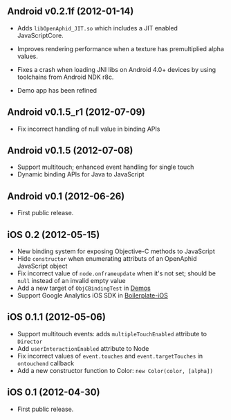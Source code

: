 ## Android v0.2.1f (2012-01-14)
- Adds `libOpenAphid_JIT.so` which includes a JIT enabled JavaScriptCore.

- Improves rendering performance when a texture has premultiplied alpha values.

- Fixes a crash when loading JNI libs on Android 4.0+ devices by using toolchains from Android NDK r8c.

- Demo app has been refined

## Android v0.1.5_r1 (2012-07-09)

- Fix incorrect handling of null value in binding APIs

## Android v0.1.5 (2012-07-08)

- Support multitouch; enhanced event handling for single touch
- Dynamic binding APIs for Java to JavaScript

## Android v0.1 (2012-06-26)

- First public release.

## iOS 0.2 (2012-05-15)

- New binding system for exposing Objective-C methods to JavaScript
- Hide `constructor` when enumerating attributs of an OpenAphid JavaScript object
- Fix incorrect value of `node.onframeupdate` when it's not set; should be `null` instead of an invalid empty value
- Add a new target of `ObjCBindingTest` in [Demos](https://github.com/openaphid/Demos)
- Support Google Analytics iOS SDK in [Boilerplate-iOS](https://github.com/openaphid/Boilerplate-iOS)


## iOS 0.1.1 (2012-05-06)

- Support multitouch events: adds `multipleTouchEnabled` attribute to `Director` 
- Add `userInteractionEnabled` attribute to Node
- Fix incorrect values of `event.touches` and `event.targetTouches` in `ontouchend` callback
- Add a new constructor function to Color: `new Color(color, [alpha])` 

## iOS 0.1 (2012-04-30)

- First public release.
